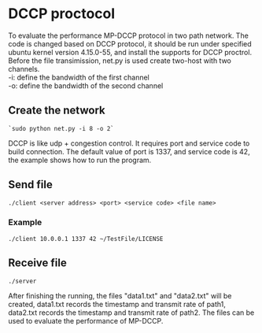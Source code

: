 # DCCP proctocol
To evaluate the performance MP-DCCP protocol in two path network. The code is changed based on DCCP protocol, it should be run under specified ubuntu kernel version 4.15.0-55, and install the supports for DCCP proctrol.  
Before the file transimission, net.py is used create two-host with two channels.  
-i: define the bandwidth of the first channel  
-o: define the bandwidth of the second channel  
## Create the network
    `sudo python net.py -i 8 -o 2`
DCCP is like udp + congestion control. It requires port and service code to build connection. The default value of port is 1337, and service code is 42, the example shows how to run the program.
## Send file
    ./client <server address> <port> <service code> <file name>
### Example
    ./client 10.0.0.1 1337 42 ~/TestFile/LICENSE

## Receive file
    ./server
After finishing the running, the files "data1.txt" and "data2.txt" will be created, data1.txt records the timestamp and transmit rate of path1, data2.txt records the timestamp and transmit rate of path2. The files can be used to evaluate the performance of MP-DCCP.    
    
